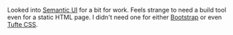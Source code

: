 Looked into [Semantic UI](https://semantic-ui.com/) for a bit for work.  Feels
strange to need a build tool even for a static HTML page.  I didn't need one for
either [Bootstrap](https://getbootstrap.com/) or even
[Tufte CSS](https://github.com/daveliepmann/tufte-css).
